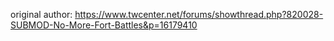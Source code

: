 original author: https://www.twcenter.net/forums/showthread.php?820028-SUBMOD-No-More-Fort-Battles&p=16179410